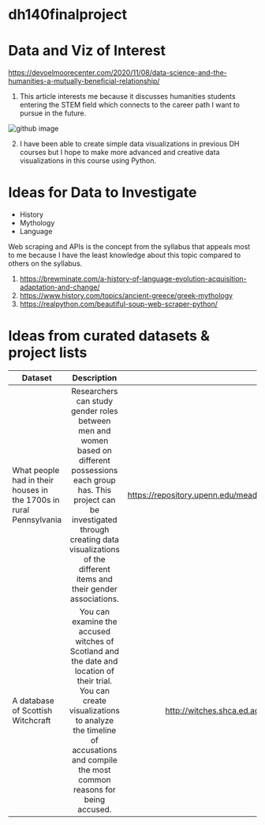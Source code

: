 # dh140finalproject
# Data and Viz of Interest
https://devoelmoorecenter.com/2020/11/08/data-science-and-the-humanities-a-mutually-beneficial-relationship/

1. This article interests me because it discusses humanities students entering the STEM field which connects to the career path I want to pursue in the future. 

![github image](https://user-images.githubusercontent.com/119825654/226084679-8cc9a40f-0462-4d5a-8d5b-225666650592.jpg)

2. I have been able to create simple data visualizations in previous DH courses but I hope to make more advanced and creative data visualizations in this course using Python. 

# Ideas for Data to Investigate
* History
* Mythology 
* Language 

Web scraping and APIs is the concept from the syllabus that appeals most to me because I have the least knowledge about this topic compared to others on the syllabus. 

1. https://brewminate.com/a-history-of-language-evolution-acquisition-adaptation-and-change/
2. https://www.history.com/topics/ancient-greece/greek-mythology
3. https://realpython.com/beautiful-soup-web-scraper-python/

# Ideas from curated datasets & project lists
| Dataset       | Description          | Link  |
| ------------- |:--------------------:|------:|
|What people had in their houses in the 1700s in rural Pennsylvania|Researchers can study gender roles between men and women based on different possessions each group has. This project can be investigated through creating data visualizations of the different items and their gender associations.|https://repository.upenn.edu/mead/26/|
| A database of Scottish Witchcraft|You can examine the accused witches of Scotland and the date and location of their trial. You can create visualizations to analyze the timeline of accusations and compile the most common reasons for being accused.| http://witches.shca.ed.ac.uk/ |

#
